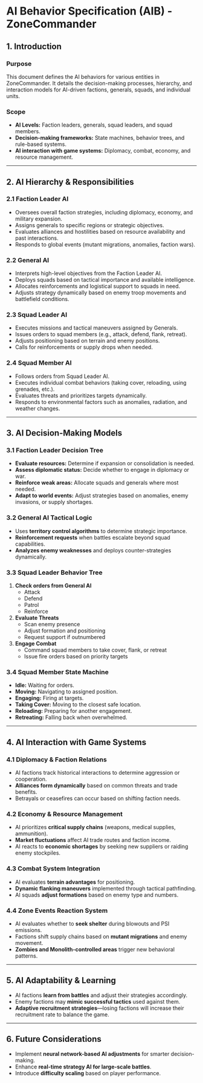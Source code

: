 # **AI Behavior Specification (AIB) - ZoneCommander**

## **1. Introduction**
### **Purpose**
This document defines the AI behaviors for various entities in ZoneCommander. It details the decision-making processes, hierarchy, and interaction models for AI-driven factions, generals, squads, and individual units.

### **Scope**
- **AI Levels:** Faction leaders, generals, squad leaders, and squad members.
- **Decision-making frameworks:** State machines, behavior trees, and rule-based systems.
- **AI interaction with game systems:** Diplomacy, combat, economy, and resource management.

---

## **2. AI Hierarchy & Responsibilities**

### **2.1 Faction Leader AI**
- Oversees overall faction strategies, including diplomacy, economy, and military expansion.
- Assigns generals to specific regions or strategic objectives.
- Evaluates alliances and hostilities based on resource availability and past interactions.
- Responds to global events (mutant migrations, anomalies, faction wars).

### **2.2 General AI**
- Interprets high-level objectives from the Faction Leader AI.
- Deploys squads based on tactical importance and available intelligence.
- Allocates reinforcements and logistical support to squads in need.
- Adjusts strategy dynamically based on enemy troop movements and battlefield conditions.

### **2.3 Squad Leader AI**
- Executes missions and tactical maneuvers assigned by Generals.
- Issues orders to squad members (e.g., attack, defend, flank, retreat).
- Adjusts positioning based on terrain and enemy positions.
- Calls for reinforcements or supply drops when needed.

### **2.4 Squad Member AI**
- Follows orders from Squad Leader AI.
- Executes individual combat behaviors (taking cover, reloading, using grenades, etc.).
- Evaluates threats and prioritizes targets dynamically.
- Responds to environmental factors such as anomalies, radiation, and weather changes.

---

## **3. AI Decision-Making Models**

### **3.1 Faction Leader Decision Tree**
- **Evaluate resources:** Determine if expansion or consolidation is needed.
- **Assess diplomatic status:** Decide whether to engage in diplomacy or war.
- **Reinforce weak areas:** Allocate squads and generals where most needed.
- **Adapt to world events:** Adjust strategies based on anomalies, enemy invasions, or supply shortages.

### **3.2 General AI Tactical Logic**
- Uses **territory control algorithms** to determine strategic importance.
- **Reinforcement requests** when battles escalate beyond squad capabilities.
- **Analyzes enemy weaknesses** and deploys counter-strategies dynamically.

### **3.3 Squad Leader Behavior Tree**
1. **Check orders from General AI**
   - Attack
   - Defend
   - Patrol
   - Reinforce
2. **Evaluate Threats**
   - Scan enemy presence
   - Adjust formation and positioning
   - Request support if outnumbered
3. **Engage Combat**
   - Command squad members to take cover, flank, or retreat
   - Issue fire orders based on priority targets

### **3.4 Squad Member State Machine**
- **Idle:** Waiting for orders.
- **Moving:** Navigating to assigned position.
- **Engaging:** Firing at targets.
- **Taking Cover:** Moving to the closest safe location.
- **Reloading:** Preparing for another engagement.
- **Retreating:** Falling back when overwhelmed.

---

## **4. AI Interaction with Game Systems**

### **4.1 Diplomacy & Faction Relations**
- AI factions track historical interactions to determine aggression or cooperation.
- **Alliances form dynamically** based on common threats and trade benefits.
- Betrayals or ceasefires can occur based on shifting faction needs.

### **4.2 Economy & Resource Management**
- AI prioritizes **critical supply chains** (weapons, medical supplies, ammunition).
- **Market fluctuations** affect AI trade routes and faction income.
- AI reacts to **economic shortages** by seeking new suppliers or raiding enemy stockpiles.

### **4.3 Combat System Integration**
- AI evaluates **terrain advantages** for positioning.
- **Dynamic flanking maneuvers** implemented through tactical pathfinding.
- AI squads **adjust formations** based on enemy type and numbers.

### **4.4 Zone Events Reaction System**
- AI evaluates whether to **seek shelter** during blowouts and PSI emissions.
- Factions shift supply chains based on **mutant migrations** and enemy movement.
- **Zombies and Monolith-controlled areas** trigger new behavioral patterns.

---

## **5. AI Adaptability & Learning**
- AI factions **learn from battles** and adjust their strategies accordingly.
- Enemy factions may **mimic successful tactics** used against them.
- **Adaptive recruitment strategies**—losing factions will increase their recruitment rate to balance the game.

---

## **6. Future Considerations**
- Implement **neural network-based AI adjustments** for smarter decision-making.
- Enhance **real-time strategy AI for large-scale battles**.
- Introduce **difficulty scaling** based on player performance.